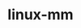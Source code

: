 ---
parent_project: linux
permalink: /engineering/projects/linux/linux-mm/
project_link_name: linux-mm
project_stats: 'true'
project_url: n/a
title: linux-mm
image: /assets/images/projects/kernel.png
display: false
---